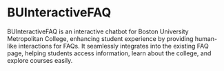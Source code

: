# BUInteractiveFAQ
BUInteractiveFAQ is an interactive chatbot for Boston University Metropolitan College, enhancing student experience by providing human-like interactions for FAQs. It seamlessly integrates into the existing FAQ page, helping students access information, learn about the college, and explore courses easily.
